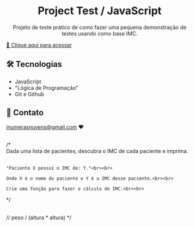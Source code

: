 <h1 align="center"> Project Test / JavaScript</h1>

<p align="center">
Projeto de teste prático de como fazer uma pequena demonstração de testes usando como base IMC.
</p>

[🔗 Clique aqui para acessar](https://vasijess.github.io/imc/) 

## 🛠 Tecnologias 
- JavaScript
- "Lógica de Programação"
- Git e Github

## 💛 Contato 

inumerasnuvens@gmail.com ♥

<br>/*<br>
    Dada uma lista de pacientes, descubra o IMC de cada paciente e imprima.<br><br>

    "Paciente X possui o IMC de: Y."<br><br>

    Onde X é o nome do paciente e Y é o IMC desse paciente.<br><br>

    Crie uma função para fazer o cálculo de IMC.<br><br>
*/<br><br>

// peso / (altura * altura) */<br><br>
